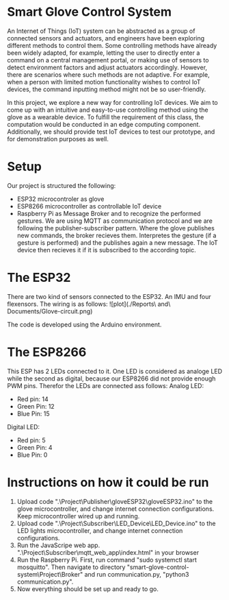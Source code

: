 # Smart Glove Control System

An Internet of Things (IoT) system can be abstracted as a group of connected sensors and actuators, and engineers have been exploring different methods to control them. Some controlling methods have already been widely adapted, for example, letting the user to directly enter a command on a central management portal, or making use of sensors to detect environment factors and adjust actuators accordingly. However, there are scenarios where such methods are not adaptive. For example, when a person with limited motion functionality wishes to control IoT devices, the command inputting method might not be so user-friendly.

In this project, we explore a new way for controlling IoT devices. We aim to come up with an intuitive and easy-to-use controlling method using the glove as a wearable device. To fulfill the requirement of this class, the computation would be conducted in an edge computing component.
Additionally, we should provide test IoT devices to test our prototype, and for demonstration purposes as well.

# Setup
Our project is structured the following:  
- ESP32 microcontroler as glove
- ESP8266 microcontroller as controllable IoT device
- Raspberry Pi as Message Broker and to recognize the performed gestures.
We are using MQTT as communication protocol and we are following the publisher-subscriber pattern. Where the glove publishes new commands, the broker recieves them. Interpretes the gesture (if a gesture is performed) and the publishes again a new message. The IoT device then recieves it if it is subscribed to the according topic.

# The ESP32
There are two kind of sensors connected to the ESP32. An IMU and four flexensors.
The wiring is as follows:
![plot](./Reports\ and\ Documents/Glove-circuit.png)

The code is developed using the Arduino environment.

# The ESP8266
This ESP has 2 LEDs connected to it. One LED is considered as analoge LED while the second as digital, because our ESP8266 did not provide enough PWM pins. Therefor the LEDs are connected ass follows:
Analog LED:
- Red pin: 14
- Green Pin: 12
- Blue Pin: 15


Digital LED:
- Red pin: 5
- Green Pin: 4
- Blue Pin: 0


# Instructions on how it could be run
1. Upload code ".\Project\Publisher\gloveESP32\gloveESP32.ino" to the glove microcontroller, and change internet connection configurations. Keep microcontroller wired up and running.
2. Upload code ".\Project\Subscriber\LED_Device\LED_Device.ino" to the LED lights microcontroller, and change internet connection configurations.
3. Run the JavaScripe web app. ".\Project\Subscriber\mqtt_web_app\index.html" in your browser
4. Run the Raspberry Pi. First, run command "sudo systemctl start mosquitto". Then navigate to directory "smart-glove-control-system\Project\Broker" and run communication.py, "python3 communication.py".
5. Now everything should be set up and ready to go.


